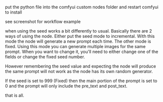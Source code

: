 put the python file into the comfyui custom nodes folder and restart comfyui to install

see screenshot for workflow example

when using the seed works a bit differently to usual. Basically there are 2 ways of using the node. Either put the seed mode to incremental. With this mode the node will generate a new prompt each time. The other mode is fixed. Using this mode you can generate multiple images for the same prompt. When you want to change it, you'll need to either change one of the fields or change the fixed seed number.

However remembering the seed value and expecting the node will produce the same prompt will not work as the node has its own random generator.

If the seed is set to 999 (Fixed) then the main portion of the prompt is set to 0 and the prompt will only include the pre_text and post_text.


that is all.

